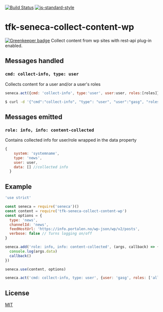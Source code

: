 [![Build Status](https://travis-ci.org/telemark/tfk-seneca-collect-content-wp.svg?branch=master)](https://travis-ci.org/telemark/tfk-seneca-collect-content-wp)
[![js-standard-style](https://img.shields.io/badge/code%20style-standard-brightgreen.svg?style=flat)](https://github.com/feross/standard)
# tfk-seneca-collect-content-wp

[![Greenkeeper badge](https://badges.greenkeeper.io/telemark/tfk-seneca-collect-content-wp.svg)](https://greenkeeper.io/)
Collect content from wp sites with rest-api plug-in enabled.

## Messages handled

### ```cmd: collect-info, type: user```

Collects content for a user and/or a user's roles

```JavaScript
seneca.act({cmd: 'collect-info', type:'user', user:user, roles:[roles]}, (error, data) => {})
```

```bash
$ curl -d '{"cmd":"collect-info", "type": "user", "user":"gasg", "roles": ["alle"]}' -v http://localhost:8000/act
```

## Messages emitted

### ```role: info, info: content-collected```

Contains collected info for user/role wrapped in the data property

```JavaScript
{
    system: 'systemname',
    type: 'news',
    user: user,
    data: [] //collected info
  }
```

## Example

```JavaScript
'use strict'

const seneca = require('seneca')()
const content = require('tfk-seneca-collect-content-wp')
const options = {
  type: 'news',
  channelId: 'news',
  feedHostUrl: 'https://info.portalen.no/wp-json/wp/v2/posts',
  verbose: false // Turns logging on/off
}

seneca.add('role: info, info: content-collected', (args, callback) => {
  console.log(args.data)
  callback()
})

seneca.use(content, options)

seneca.act('cmd: collect-info, type: user', {user: 'gasg', roles: ['alle', 'administrasjonen']})
```

## License
[MIT](LICENSE)
